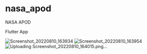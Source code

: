 # nasa_apod

NASA APOD

Flutter App


![Screenshot_20220810_163934](https://user-images.githubusercontent.com/4019977/183890907-20036826-6d56-4f37-a807-a489d503d327.png)
![Screenshot_20220810_163954](https://user-images.githubusercontent.com/4019977/183890935-fdebd416-257e-4746-be25-8c4974bb2354.png)
![Uploading Screenshot_20220810_164015.png…]()
